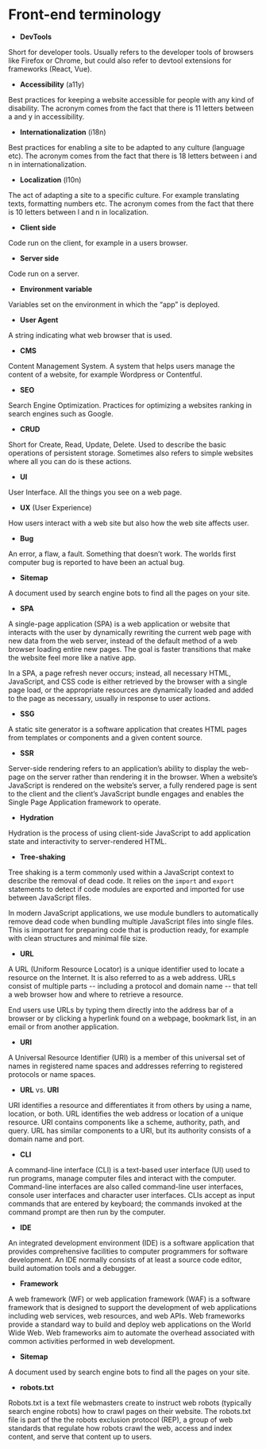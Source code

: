 # Front-end terminology

- **DevTools**

Short for developer tools. Usually refers to the developer tools of browsers like Firefox or Chrome, but could also refer to devtool extensions for frameworks (React, Vue).

- **Accessibility** (a11y)

Best practices for keeping a website accessible for people with any kind of disability. The acronym comes from the fact that there is 11 letters between a and y in accessibility.

- **Internationalization** (i18n)

Best practices for enabling a site to be adapted to any culture (language etc). The acronym comes from the fact that there is 18 letters between i and n in internationalization.

- **Localization** (l10n)

The act of adapting a site to a specific culture. For example translating texts, formatting numbers etc. The acronym comes from the fact that there is 10 letters between l and n in localization.

- **Client side**

Code run on the client, for example in a users browser.

- **Server side**

Code run on a server.

- **Environment variable**

Variables set on the environment in which the “app” is deployed.

- **User Agent**

A string indicating what web browser that is used.

- **CMS**

Content Management System. A system that helps users manage the content of a website, for example Wordpress or Contentful.

- **SEO**

Search Engine Optimization. Practices for optimizing a websites ranking in search engines such as Google.

- **CRUD**

Short for Create, Read, Update, Delete. Used to describe the basic operations of persistent storage. Sometimes also refers to simple websites where all you can do is these actions.

- **UI**

User Interface. All the things you see on a web page.

- **UX** (User Experience)

How users interact with a web site but also how the web site affects user.

- **Bug**

An error, a flaw, a fault. Something that doesn’t work. The worlds first computer bug is reported to have been an actual bug.

- **Sitemap**

A document used by search engine bots to find all the pages on your site.

- **SPA**

A single-page application (SPA) is a web application or website that interacts with the user by dynamically rewriting the current web page with new data from the web server, instead of the default method of a web browser loading entire new pages. The goal is faster transitions that make the website feel more like a native app.

In a SPA, a page refresh never occurs; instead, all necessary HTML, JavaScript, and CSS code is either retrieved by the browser with a single page load, or the appropriate resources are dynamically loaded and added to the page as necessary, usually in response to user actions.

- **SSG**

A static site generator is a software application that creates HTML pages from templates or components and a given content source.

- **SSR**

Server-side rendering refers to an application’s ability to display the web-page on the server rather than rendering it in the browser. When a website’s JavaScript is rendered on the website’s server, a fully rendered page is sent to the client and the client’s JavaScript bundle engages and enables the Single Page Application framework to operate.

- **Hydration**

Hydration is the process of using client-side JavaScript to add application state and interactivity to server-rendered HTML.

- **Tree-shaking**

Tree shaking is a term commonly used within a JavaScript context to describe the removal of dead code.
It relies on the ``import`` and ``export`` statements to detect if code modules are exported and imported for use between JavaScript files.

In modern JavaScript applications, we use module bundlers to automatically remove dead code when bundling multiple JavaScript files into single files. This is important for preparing code that is production ready, for example with clean structures and minimal file size.

- **URL**

A URL (Uniform Resource Locator) is a unique identifier used to locate a resource on the Internet. It is also referred to as a web address. URLs consist of multiple parts -- including a protocol and domain name -- that tell a web browser how and where to retrieve a resource.

End users use URLs by typing them directly into the address bar of a browser or by clicking a hyperlink found on a webpage, bookmark list, in an email or from another application.

- **URI**

A Universal Resource Identifier (URI) is a member of this universal set of names in registered name spaces and addresses referring to registered protocols or name spaces.

- **URL** vs. **URI**

URI identifies a resource and differentiates it from others by using a name, location, or both. URL identifies the web address or location of a unique resource. URI contains components like a scheme, authority, path, and query. URL has similar components to a URI, but its authority consists of a domain name and port.

- **CLI**

A command-line interface (CLI) is a text-based user interface (UI) used to run programs, manage computer files and interact with the computer. Command-line interfaces are also called command-line user interfaces, console user interfaces and character user interfaces. CLIs accept as input commands that are entered by keyboard; the commands invoked at the command prompt are then run by the computer.

- **IDE**

An integrated development environment (IDE) is a software application that provides comprehensive facilities to computer programmers for software development. An IDE normally consists of at least a source code editor, build automation tools and a debugger.

- **Framework**

A web framework (WF) or web application framework (WAF) is a software framework that is designed to support the development of web applications including web services, web resources, and web APIs. Web frameworks provide a standard way to build and deploy web applications on the World Wide Web. Web frameworks aim to automate the overhead associated with common activities performed in web development.

- **Sitemap**

A document used by search engine bots to find all the pages on your site.

- **robots.txt**

Robots.txt is a text file webmasters create to instruct web robots (typically search engine robots) how to crawl pages on their website. The robots.txt file is part of the the robots exclusion protocol (REP), a group of web standards that regulate how robots crawl the web, access and index content, and serve that content up to users.
